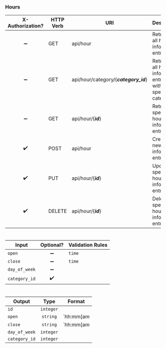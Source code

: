### **Hours**

X-Authorization?   | HTTP Verb | URI                                   | Description
:----------------: | --------- | ------------------------------------- | -----------------------------------------------------------------
:heavy_minus_sign: | GET       | api/hour                              | Retrieves all hour information entries.
:heavy_minus_sign: | GET       | api/hour/category/{***category_id***} | Retrieves all hour information entries within specified category.
:heavy_minus_sign: | GET       | api/hour/{***id***}                   | Retrieves specified hour information entry.
:heavy_check_mark: | POST      | api/hour                              | Creates new hour information entry.
:heavy_check_mark: | PUT       | api/hour/{***id***}                   | Updates specified hour information entry.
:heavy_check_mark: | DELETE    | api/hour/{***id***}                   | Deletes specified hour information entry.

#
Input         | Optional?          | Validation Rules
------------- | :----------------: | ----------------
`open`        | :heavy_minus_sign: | `time`
`close`       | :heavy_minus_sign: | `time`
`day_of_week` | :heavy_minus_sign: | 
`category_id` | :heavy_check_mark: |

#
Output        | Type      | Format
------------- | :-------: | ---------------
`id`          | `integer` |
`open`        | `string`  | `hh:mm[am|pm]`
`close`       | `string`  | `hh:mm[am|pm]`
`day_of_week` | `integer` |
`category_id` | `integer` |
